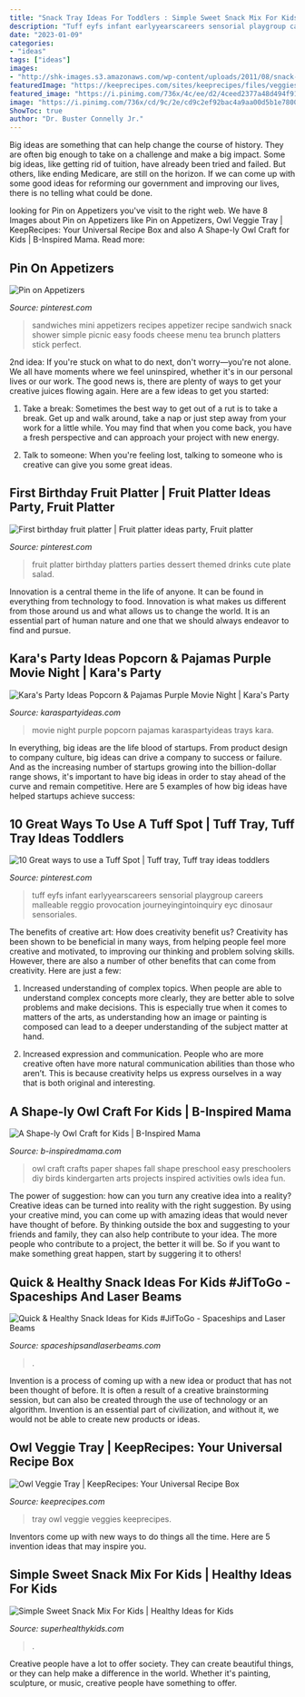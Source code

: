 ```yaml
---
title: "Snack Tray Ideas For Toddlers : Simple Sweet Snack Mix For Kids"
description: "Tuff eyfs infant earlyyearscareers sensorial playgroup careers malleable reggio provocation journeyingintoinquiry eyc dinosaur sensoriales"
date: "2023-01-09"
categories:
- "ideas"
tags: ["ideas"]
images:
- "http://shk-images.s3.amazonaws.com/wp-content/uploads/2011/08/snack-mix-for-kids.jpg"
featuredImage: "https://keeprecipes.com/sites/keeprecipes/files/veggies_2.jpg"
featured_image: "https://i.pinimg.com/736x/4c/ee/d2/4ceed2377a48d494f912331699ed2584.jpg"
image: "https://i.pinimg.com/736x/cd/9c/2e/cd9c2ef92bac4a9aa00d5b1e78003563.jpg"
ShowToc: true
author: "Dr. Buster Connelly Jr."
---
```



Big ideas are something that can help change the course of history. They are often big enough to take on a challenge and make a big impact. Some big ideas, like getting rid of tuition, have already been tried and failed. But others, like ending Medicare, are still on the horizon. If we can come up with some good ideas for reforming our government and improving our lives, there is no telling what could be done.

	

		
looking for Pin on Appetizers you've visit to the right web. We have 8 Images about Pin on Appetizers like Pin on Appetizers, Owl Veggie Tray | KeepRecipes: Your Universal Recipe Box and also A Shape-ly Owl Craft for Kids | B-Inspired Mama. Read more:
		
    
## Pin On Appetizers

<img loading=lazy src="https://i.pinimg.com/736x/cd/9c/2e/cd9c2ef92bac4a9aa00d5b1e78003563.jpg" onerror="this.onerror=null;this.src='https://tse1.mm.bing.net/th?id=OIP.LXc4mtIGrGmd6bUbyv_9EwHaLH&amp;pid=15.1';" alt="Pin on Appetizers">

_Source: pinterest.com_

>sandwiches mini appetizers recipes appetizer recipe sandwich snack shower simple picnic easy foods cheese menu tea brunch platters stick perfect. 

	

2nd idea:
If you're stuck on what to do next, don't worry—you're not alone. We all have moments where we feel uninspired, whether it's in our personal lives or our work. The good news is, there are plenty of ways to get your creative juices flowing again.
Here are a few ideas to get you started:

1. Take a break: Sometimes the best way to get out of a rut is to take a break. Get up and walk around, take a nap or just step away from your work for a little while. You may find that when you come back, you have a fresh perspective and can approach your project with new energy.

2. Talk to someone: When you're feeling lost, talking to someone who is creative can give you some great ideas.

    
## First Birthday Fruit Platter | Fruit Platter Ideas Party, Fruit Platter

<img loading=lazy src="https://i.pinimg.com/736x/d6/48/5a/d6485a8f795012203e46172e498a9e51--fruit-ideas-fruit-platters.jpg" onerror="this.onerror=null;this.src='https://tse4.mm.bing.net/th?id=OIP.5M3_HbDcTAL8HO_thkKTCgHaHa&amp;pid=15.1';" alt="First birthday fruit platter | Fruit platter ideas party, Fruit platter">

_Source: pinterest.com_

>fruit platter birthday platters parties dessert themed drinks cute plate salad. 

	

Innovation is a central theme in the life of anyone. It can be found in everything from technology to food. Innovation is what makes us different from those around us and what allows us to change the world. It is an essential part of human nature and one that we should always endeavor to find and pursue.

    
## Kara&#039;s Party Ideas Popcorn &amp; Pajamas Purple Movie Night | Kara&#039;s Party

<img loading=lazy src="https://karaspartyideas.com/wp-content/uploads/2016/07/Popcorn-Pajamas-Purple-Movie-Night-via-Karas-Party-Ideas-KarasPartyIdeas.com25.jpg" onerror="this.onerror=null;this.src='https://tse1.mm.bing.net/th?id=OIP.D_edekMiXQDULts7LQwVGAHaLH&amp;pid=15.1';" alt="Kara&#039;s Party Ideas Popcorn &amp; Pajamas Purple Movie Night | Kara&#039;s Party">

_Source: karaspartyideas.com_

>movie night purple popcorn pajamas karaspartyideas trays kara. 

	

In everything, big ideas are the life blood of startups. From product design to company culture, big ideas can drive a company to success or failure. And as the increasing number of startups growing into the billion-dollar range shows, it's important to have big ideas in order to stay ahead of the curve and remain competitive. Here are 5 examples of how big ideas have helped startups achieve success: 
    
## 10 Great Ways To Use A Tuff Spot | Tuff Tray, Tuff Tray Ideas Toddlers

<img loading=lazy src="https://i.pinimg.com/736x/4c/ee/d2/4ceed2377a48d494f912331699ed2584.jpg" onerror="this.onerror=null;this.src='https://tse3.mm.bing.net/th?id=OIP.ejNriKKllFPWt8XTpCkIQAHaFe&amp;pid=15.1';" alt="10 Great ways to use a Tuff Spot | Tuff tray, Tuff tray ideas toddlers">

_Source: pinterest.com_

>tuff eyfs infant earlyyearscareers sensorial playgroup careers malleable reggio provocation journeyingintoinquiry eyc dinosaur sensoriales. 

	

The benefits of creative art: How does creativity benefit us?
Creativity has been shown to be beneficial in many ways, from helping people feel more creative and motivated, to improving our thinking and problem solving skills. However, there are also a number of other benefits that can come from creativity. Here are just a few: 
1. Increased understanding of complex topics. When people are able to understand complex concepts more clearly, they are better able to solve problems and make decisions. This is especially true when it comes to matters of the arts, as understanding how an image or painting is composed can lead to a deeper understanding of the subject matter at hand. 

2. Increased expression and communication. People who are more creative often have more natural communication abilities than those who aren’t. This is because creativity helps us express ourselves in a way that is both original and interesting.

    
## A Shape-ly Owl Craft For Kids | B-Inspired Mama

<img loading=lazy src="http://b-inspiredmama.com/wp-content/uploads/2013/11/A-Kids-Owl-Craft-for-Exploring-Shapes-at-B-Inspired-Mama.jpg" onerror="this.onerror=null;this.src='https://tse4.mm.bing.net/th?id=OIP.G8pX1lh699mYl7Vh2CgAUAHaKX&amp;pid=15.1';" alt="A Shape-ly Owl Craft for Kids | B-Inspired Mama">

_Source: b-inspiredmama.com_

>owl craft crafts paper shapes fall shape preschool easy preschoolers diy birds kindergarten arts projects inspired activities owls idea fun. 

	

The power of suggestion: how can you turn any creative idea into a reality?
Creative ideas can be turned into reality with the right suggestion. By using your creative mind, you can come up with amazing ideas that would never have thought of before. By thinking outside the box and suggesting to your friends and family, they can also help contribute to your idea. The more people who contribute to a project, the better it will be. So if you want to make something great happen, start by suggering it to others!

    
## Quick &amp; Healthy Snack Ideas For Kids #JifToGo - Spaceships And Laser Beams

<img loading=lazy src="https://spaceshipsandlaserbeams.com/wp-content/uploads/2015/09/healthy-snack-ideas-kids.jpg" onerror="this.onerror=null;this.src='https://tse1.mm.bing.net/th?id=OIP.EZpmLYcM2dA8wz1WbHGhbgHaLH&amp;pid=15.1';" alt="Quick &amp; Healthy Snack Ideas for Kids #JifToGo - Spaceships and Laser Beams">

_Source: spaceshipsandlaserbeams.com_

>. 

	

Invention is a process of coming up with a new idea or product that has not been thought of before. It is often a result of a creative brainstorming session, but can also be created through the use of technology or an algorithm. Invention is an essential part of civilization, and without it, we would not be able to create new products or ideas.

    
## Owl Veggie Tray | KeepRecipes: Your Universal Recipe Box

<img loading=lazy src="https://keeprecipes.com/sites/keeprecipes/files/veggies_2.jpg" onerror="this.onerror=null;this.src='https://tse1.mm.bing.net/th?id=OIP.DeKtq5Y9FdH13X-oibrK1QHaJ2&amp;pid=15.1';" alt="Owl Veggie Tray | KeepRecipes: Your Universal Recipe Box">

_Source: keeprecipes.com_

>tray owl veggie veggies keeprecipes. 

	

Inventors come up with new ways to do things all the time. Here are 5 invention ideas that may inspire you.

    
## Simple Sweet Snack Mix For Kids | Healthy Ideas For Kids

<img loading=lazy src="http://shk-images.s3.amazonaws.com/wp-content/uploads/2011/08/snack-mix-for-kids.jpg" onerror="this.onerror=null;this.src='https://tse3.mm.bing.net/th?id=OIP.-O-ZeA8sALbkXHbv3GzA-QHaIW&amp;pid=15.1';" alt="Simple Sweet Snack Mix For Kids | Healthy Ideas for Kids">

_Source: superhealthykids.com_

>. 

	

Creative people have a lot to offer society. They can create beautiful things, or they can help make a difference in the world. Whether it's painting, sculpture, or music, creative people have something to offer.

